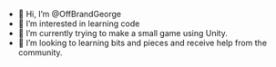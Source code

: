 - 👋 Hi, I’m @OffBrandGeorge
- 👀 I’m interested in learning code 
- 🌱 I’m currently trying to make a small game using Unity.
- 💞️ I’m looking to learning bits and pieces and receive help from the community.

<!---
OffBrandGeorge/OffBrandGeorge is a ✨ special ✨ repository because its `README.md` (this file) appears on your GitHub profile.
You can click the Preview link to take a look at your changes.
--->
